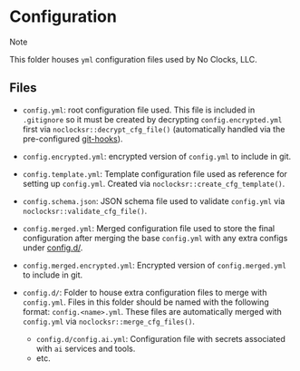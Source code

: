 # Configuration

> [!NOTE]
> This folder houses `yml` configuration files used by No Clocks, LLC.

## Files

- `config.yml`: root configuration file used. This file is included in `.gitignore`
  so it must be created by decrypting `config.encrypted.yml` first via `noclocksr::decrypt_cfg_file()`
  (automatically handled via the pre-configured [git-hooks](./../templates/git-hooks/)).
  
- `config.encrypted.yml`: encrypted version of `config.yml` to include in git.

- `config.template.yml`: Template configuration file used as reference for setting up `config.yml`.
  Created via `noclocksr::create_cfg_template()`.
  
- `config.schema.json`: JSON schema file used to validate `config.yml` via `noclocksr::validate_cfg_file()`.

- `config.merged.yml`: Merged configuration file used to store the final configuration after
  merging the base `config.yml` with any extra configs under [config.d/](config.d/).
  
- `config.merged.encrypted.yml`: Encrypted version of `config.merged.yml` to include in git.

- `config.d/`: Folder to house extra configuration files to merge with `config.yml`.
  Files in this folder should be named with the following format: `config.<name>.yml`.
  These files are automatically merged with `config.yml` via `noclocksr::merge_cfg_files()`.
  
  - `config.d/config.ai.yml`: Configuration file with secrets associated with `ai` services and tools.
  - etc.
